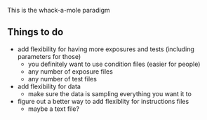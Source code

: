 This is the whack-a-mole paradigm

## Things to do
- add flexibility for having more exposures and tests (including parameters for those)
  - you definitely want to use condition files (easier for people)
  - any number of exposure files 
  - any number of test files
- add flexibility for data 
  - make sure the data is sampling everything you want it to
- figure out a better way to add flexiblity for instructions files
  - maybe a text file? 
